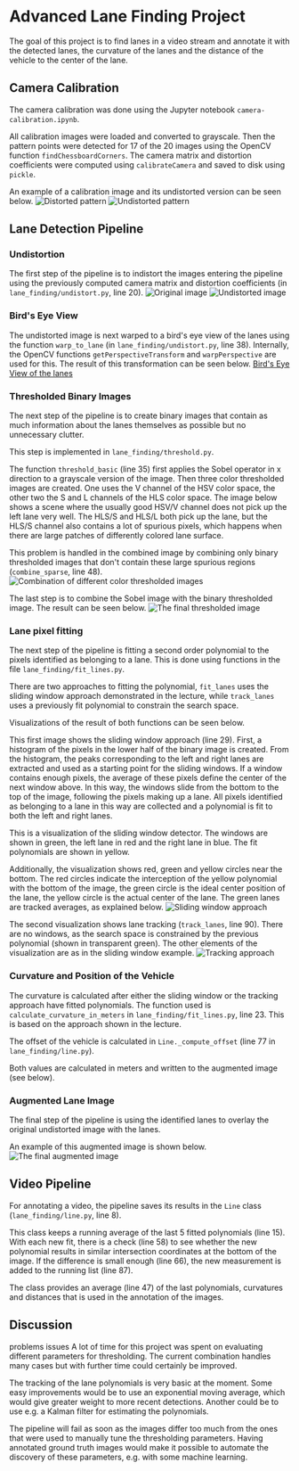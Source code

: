 # **Advanced Lane Finding Project**

[//]: # (Image References)
[pattern]: ./images/pattern_distorted.png "Distorted pattern"
[pattern_undistorted]: ./images/pattern_undistorted.png "Undistorted pattern"
[original]: ./images/0_original_output_00016.jpg
[undist]: ./images/1_undist_output_00016.jpg
[warped]: ./images/2_warped_output_00027.jpg
[saturation]: ./images/saturation_bad.png
[combined]: ./images/3_binary_warped_output_00027.jpg
[sliding_window]: ./images/4_curves_output_00017.jpg
[tracking]: ./images/4_curves_output_00016.jpg
[augmented]: ./images/5_lanes_output_00027.jpg

The goal of this project is to find lanes in a video stream and annotate it with the detected lanes, 
the curvature of the lanes and the distance of the vehicle to the center of the lane.

## Camera Calibration
The camera calibration was done using the Jupyter notebook `camera-calibration.ipynb`.

All calibration images were loaded and converted to grayscale.
Then the pattern points were detected for 17 of the 20 images using the OpenCV function `findChessboardCorners`.
The camera matrix and distortion coefficients were computed using `calibrateCamera` and saved to disk using `pickle`.

An example of a calibration image and its undistorted version can be seen below.
![Distorted pattern][pattern]
![Undistorted pattern][pattern_undistorted]


## Lane Detection Pipeline

### Undistortion
The first step of the pipeline is to indistort the images entering the pipeline using the previously computed camera matrix and distortion coefficients (in `lane_finding/undistort.py`, line 20).
![Original image][original]
![Undistorted image][undist]


### Bird's Eye View
The undistorted image is next warped to a bird's eye view of the lanes using the function `warp_to_lane` (in `lane_finding/undistort.py`, line 38).
Internally, the OpenCV functions `getPerspectiveTransform` and `warpPerspective` are used for this.
The result of this transformation can be seen below.
[Bird's Eye View of the lanes][warped]


### Thresholded Binary Images
The next step of the pipeline is to create binary images that contain as much information about the lanes themselves as possible but no unnecessary clutter.

This step is implemented in `lane_finding/threshold.py`.

The function `threshold_basic` (line 35) first applies the Sobel operator in x direction to a grayscale version of the image.
Then three color thresholded images are created.
One uses the V channel of the HSV color space, the other two the S and L channels of the HLS color space.
The image below shows a scene where the usually good HSV/V channel does not pick up the left lane very well.
The HLS/S and HLS/L both pick up the lane, but the HLS/S channel also contains a lot of spurious pixels, which happens when there are large patches of differently colored lane surface.

This problem is handled in the combined image by combining only binary thresholded images that don't contain these large spurious regions (`combine_sparse`, line 48).
![Combination of different color thresholded images][saturation]

The last step is to combine the Sobel image with the binary thresholded image.
The result can be seen below.
![The final thresholded image][combined]


### Lane pixel fitting
The next step of the pipeline is fitting a second order polynomial to the pixels identified as belonging to a lane.
This is done using functions in the file `lane_finding/fit_lines.py`.

There are two approaches to fitting the polynomial, `fit_lanes` uses the sliding window approach demonstrated in the lecture, while `track_lanes` uses a previously fit polynomial to constrain the search space.

Visualizations of the result of both functions can be seen below.

This first image shows the sliding window approach (line 29).
First, a histogram of the pixels in the lower half of the binary image is created.
From the histogram, the peaks corresponding to the left and right lanes are extracted and used as a starting point for the sliding windows.
If a window contains enough pixels, the average of these pixels define the center of the next window above.
In this way, the windows slide from the bottom to the top of the image, following the pixels making up a lane.
All pixels identified as belonging to a lane in this way are collected and a polynomial is fit to both the left and right lanes.

This is a visualization of the sliding window detector.
The windows are shown in green, the left lane in red and the right lane in blue.
The fit polynomials are shown in yellow.

Additionally, the visualization shows red, green and yellow circles near the bottom.
The red circles indicate the interception of the yellow polynomial with the bottom of the image, the green circle is the ideal center position of the lane, the yellow circle is the actual center of the lane.
The green lanes are tracked averages, as explained below.
![Sliding window approach][sliding_window]

The second visualization shows lane tracking (`track_lanes`, line 90).
There are no windows, as the search space is constrained by the previous polynomial (shown in transparent green).
The other elements of the visualization are as in the sliding window example.
![Tracking approach][tracking]


### Curvature and Position of the Vehicle
The curvature is calculated after either the sliding window or the tracking approach have fitted polynomials.
The function used is `calculate_curvature_in_meters` in `lane_finding/fit_lines.py`, line 23.
This is based on the approach shown in the lecture.

The offset of the vehicle is calculated in `Line._compute_offset` (line 77 in `lane_finding/line.py`).

Both values are calculated in meters and written to the augmented image (see below).


### Augmented Lane Image
The final step of the pipeline is using the identified lanes to overlay the original undistorted image with the lanes.

An example of this augmented image is shown below.
![The final augmented image][augmented]


## Video Pipeline
For annotating a video, the pipeline saves its results in the `Line` class (`lane_finding/line.py`, line 8).

This class keeps a running average of the last 5 fitted polynomials (line 15).
With each new fit, there is a check (line 58) to see whether the new polynomial results in similar intersection coordinates at the bottom of the image.
If the difference is small enough (line 66), the new measurement is added to the running list (line 87).

The class provides an average (line 47) of the last polynomials, curvatures and distances that is used in the annotation of the images.


## Discussion
problems issues
A lot of time for this project was spent on evaluating different parameters for thresholding.
The current combination handles many cases but with further time could certainly be improved.

The tracking of the lane polynomials is very basic at the moment.
Some easy improvements would be to use an exponential moving average, which would give greater weight to more recent detections.
Another could be to use e.g. a Kalman filter for estimating the polynomials.

The pipeline will fail as soon as the images differ too much from the ones that were used to manually tune the thresholding parameters.
Having annotated ground truth images would make it possible to automate the discovery of these parameters, e.g. with some machine learning.



